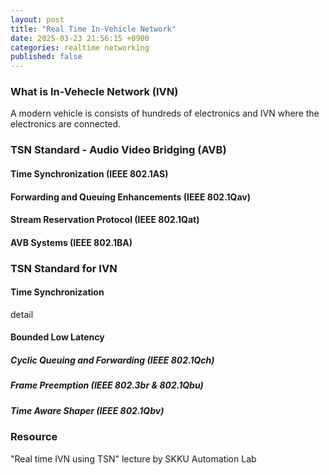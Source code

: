 ```yaml
---
layout: post
title: "Real Time In-Vehicle Network"
date: 2025-03-23 21:56:15 +0900
categories: realtime networking
published: false
---
```


### What is In-Vehecle Network (IVN)
A modern vehicle is consists of hundreds of electronics and IVN where the electronics are connected.

### TSN Standard - Audio Video Bridging (AVB)

#### Time Synchronization (IEEE 802.1AS)

#### Forwarding and Queuing Enhancements (IEEE 802.1Qav)

#### Stream Reservation Protocol (IEEE 802.1Qat)

#### AVB Systems (IEEE 802.1BA)

### TSN Standard for IVN

#### Time Synchronization
detail

#### Bounded Low Latency

##### Cyclic Queuing and Forwarding (IEEE 802.1Qch)

##### Frame Preemption (IEEE 802.3br & 802.1Qbu)

##### Time Aware Shaper (IEEE 802.1Qbv)


### Resource
"Real time IVN using TSN" lecture by SKKU Automation Lab
